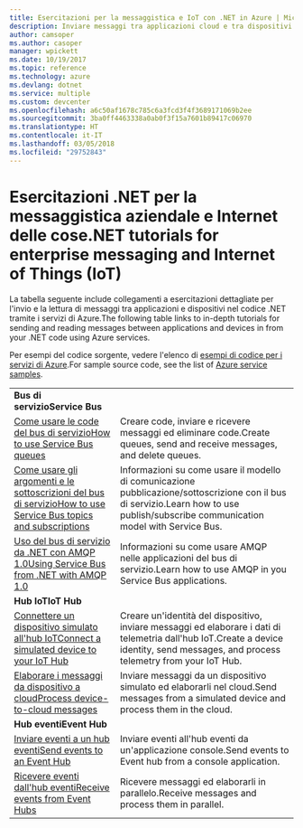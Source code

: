 ```yaml
---
title: Esercitazioni per la messaggistica e IoT con .NET in Azure | Microsoft Docs
description: Inviare messaggi tra applicazioni cloud e tra dispositivi e il cloud usando .NET e i servizi di Azure.
author: camsoper
ms.author: casoper
manager: wpickett
ms.date: 10/19/2017
ms.topic: reference
ms.technology: azure
ms.devlang: dotnet
ms.service: multiple
ms.custom: devcenter
ms.openlocfilehash: a6c50af1678c785c6a3fcd3f4f3689171069b2ee
ms.sourcegitcommit: 3ba0ff4463338a0ab0f3f15a7601b89417c06970
ms.translationtype: HT
ms.contentlocale: it-IT
ms.lasthandoff: 03/05/2018
ms.locfileid: "29752843"
---
```

# <a name="net-tutorials-for-enterprise-messaging-and-internet-of-things-iot"></a><span data-ttu-id="8960e-103">Esercitazioni .NET per la messaggistica aziendale e Internet delle cose</span><span class="sxs-lookup"><span data-stu-id="8960e-103">.NET tutorials for enterprise messaging and Internet of Things (IoT)</span></span>

<span data-ttu-id="8960e-104">La tabella seguente include collegamenti a esercitazioni dettagliate per l'invio e la lettura di messaggi tra applicazioni e dispositivi nel codice .NET tramite i servizi di Azure.</span><span class="sxs-lookup"><span data-stu-id="8960e-104">The following table links to in-depth tutorials for sending and reading messages between applications and devices in from your .NET code using Azure services.</span></span>

<span data-ttu-id="8960e-105">Per esempi del codice sorgente, vedere l'elenco di [esempi di codice per i servizi di Azure](https://azure.microsoft.com/resources/samples/?platform=dotnet).</span><span class="sxs-lookup"><span data-stu-id="8960e-105">For sample source code, see the list of [Azure service samples](https://azure.microsoft.com/resources/samples/?platform=dotnet).</span></span>


| | |
|---|---|
| <span data-ttu-id="8960e-106">**Bus di servizio**</span><span class="sxs-lookup"><span data-stu-id="8960e-106">**Service Bus**</span></span> | |
| <span data-ttu-id="8960e-107">[Come usare le code del bus di servizio][1]</span><span class="sxs-lookup"><span data-stu-id="8960e-107">[How to use Service Bus queues][1]</span></span> | <span data-ttu-id="8960e-108">Creare code, inviare e ricevere messaggi ed eliminare code.</span><span class="sxs-lookup"><span data-stu-id="8960e-108">Create queues, send and receive messages, and delete queues.</span></span> | 
| <span data-ttu-id="8960e-109">[Come usare gli argomenti e le sottoscrizioni del bus di servizio][2]</span><span class="sxs-lookup"><span data-stu-id="8960e-109">[How to use Service Bus topics and subscriptions][2]</span></span> | <span data-ttu-id="8960e-110">Informazioni su come usare il modello di comunicazione pubblicazione/sottoscrizione con il bus di servizio.</span><span class="sxs-lookup"><span data-stu-id="8960e-110">Learn how to use publish/subscribe communication model with Service Bus.</span></span>
| <span data-ttu-id="8960e-111">[Uso del bus di servizio da .NET con AMQP 1.0][3]</span><span class="sxs-lookup"><span data-stu-id="8960e-111">[Using Service Bus from .NET with AMQP 1.0][3]</span></span> | <span data-ttu-id="8960e-112">Informazioni su come usare AMQP nelle applicazioni del bus di servizio.</span><span class="sxs-lookup"><span data-stu-id="8960e-112">Learn how to use AMQP in you Service Bus applications.</span></span>
|<span data-ttu-id="8960e-113">**Hub IoT**</span><span class="sxs-lookup"><span data-stu-id="8960e-113">**IoT Hub**</span></span>|
| <span data-ttu-id="8960e-114">[Connettere un dispositivo simulato all'hub IoT][4]</span><span class="sxs-lookup"><span data-stu-id="8960e-114">[Connect a simulated device to your IoT Hub][4]</span></span> | <span data-ttu-id="8960e-115">Creare un'identità del dispositivo, inviare messaggi ed elaborare i dati di telemetria dall'hub IoT.</span><span class="sxs-lookup"><span data-stu-id="8960e-115">Create a device identity, send messages, and process telemetry from your IoT Hub.</span></span> |   
| <span data-ttu-id="8960e-116">[Elaborare i messaggi da dispositivo a cloud][5]</span><span class="sxs-lookup"><span data-stu-id="8960e-116">[Process device-to-cloud messages][5]</span></span> | <span data-ttu-id="8960e-117">Inviare messaggi da un dispositivo simulato ed elaborarli nel cloud.</span><span class="sxs-lookup"><span data-stu-id="8960e-117">Send messages from a simulated device and process them in the cloud.</span></span> |
|<span data-ttu-id="8960e-118">**Hub eventi**</span><span class="sxs-lookup"><span data-stu-id="8960e-118">**Event Hub**</span></span>|
| <span data-ttu-id="8960e-119">[Inviare eventi a un hub eventi][6]</span><span class="sxs-lookup"><span data-stu-id="8960e-119">[Send events to an Event Hub][6]</span></span> | <span data-ttu-id="8960e-120">Inviare eventi all'hub eventi da un'applicazione console.</span><span class="sxs-lookup"><span data-stu-id="8960e-120">Send events to Event hub from a console application.</span></span>
| <span data-ttu-id="8960e-121">[Ricevere eventi dall'hub eventi][7]</span><span class="sxs-lookup"><span data-stu-id="8960e-121">[Receive events from Event Hubs][7]</span></span> | <span data-ttu-id="8960e-122">Ricevere messaggi ed elaborarli in parallelo.</span><span class="sxs-lookup"><span data-stu-id="8960e-122">Receive messages and process them in parallel.</span></span>


[1]: /azure/service-bus-messaging/service-bus-dotnet-get-started-with-queues
[2]: /azure/service-bus-messaging/service-bus-dotnet-how-to-use-topics-subscriptions
[3]: /azure/service-bus-messaging/service-bus-amqp-dotnet
[4]: /azure/iot-hub/iot-hub-csharp-csharp-getstarted
[5]: /azure/iot-hub/iot-hub-csharp-csharp-process-d2c
[6]: /azure/event-hubs/event-hubs-dotnet-standard-getstarted-send
[7]: /azure/event-hubs/event-hubs-dotnet-standard-getstarted-receive-eph



